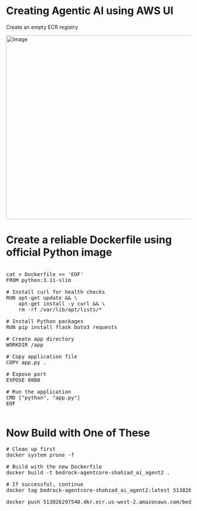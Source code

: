 # Creating Agentic AI using AWS UI

Create an empty ECR registry 

<img width="1213" height="501" alt="image" src="https://github.com/user-attachments/assets/bc3a9f9a-0494-4550-a44f-17c94ec89dc4" />


# Create a reliable Dockerfile using official Python image

<pre>

cat > Dockerfile << 'EOF'
FROM python:3.11-slim

# Install curl for health checks
RUN apt-get update && \
    apt-get install -y curl && \
    rm -rf /var/lib/apt/lists/*

# Install Python packages
RUN pip install flask boto3 requests

# Create app directory
WORKDIR /app

# Copy application file
COPY app.py .

# Expose port
EXPOSE 8080

# Run the application
CMD ["python", "app.py"]
EOF

</pre>


# Now Build with One of These
        
<pre>
# Clean up first
docker system prune -f

# Build with the new Dockerfile
docker build -t bedrock-agentcore-shahzad_ai_agent2 .

# If successful, continue
docker tag bedrock-agentcore-shahzad_ai_agent2:latest 513826297540.dkr.ecr.us-west-2.amazonaws.com/bedrock-agentcore-shahzad_ai_agent2:latest

docker push 513826297540.dkr.ecr.us-west-2.amazonaws.com/bedrock-agentcore-shahzad_ai_agent2:latest
</pre>
